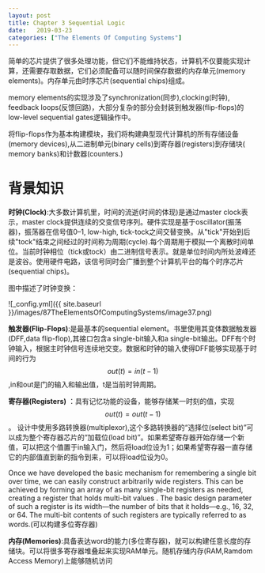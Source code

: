 ```yaml
---
layout: post
title: Chapter 3 Sequential Logic
date:   2019-03-23
categories: ["The Elements Of Computing Systems"]
---
```

简单的芯片提供了很多处理功能，但它们不能维持状态，计算机不仅要能实现计算，还需要存取数据，它们必须配备可以随时间保存数据的内存单元(memory elements)。内存单元由时序芯片(sequential chips)组成。

memory elements的实现涉及了synchronization(同步),clocking(时钟), feedback loops(反馈回路)，大部分复杂的部分会封装到触发器(flip-flops)的low-level sequential gates逻辑操作中。  

将flip-flops作为基本构建模块，我们将构建典型现代计算机的所有存储设备(memory devices),从二进制单元(binary cells)到寄存器(registers)到存储块( memory banks)和计数器(counters.)

# 背景知识  

**时钟(Clock)**:大多数计算机里，时间的流逝(时间的体现)是通过master clock表示，master clock提供连续的交变信号序列。硬件实现是基于oscillator(振荡器)，振荡器在信号值0–1, low-high, tick-tock之间交替变换。从"tick"开始到后续"tock"结束之间经过的时间称为周期(cycle).每个周期用于模拟一个离散时间单位。当前时钟相位（tick或tock）由二进制信号表示。就是单位时间内所处波峰还是波谷。使用硬件电路，该信号同时会广播到整个计算机平台的每个时序芯片(sequential chips)。

图中描述了时钟变换：

![_config.yml]({{ site.baseurl }}/images/87TheElementsOfComputingSystems/image37.png)  

**触发器(Flip-Flops)**:是最基本的sequential element。书里使用其变体数据触发器(DFF,data flip-flop),其接口包含a single-bit输入和a single-bit输出。DFF有个时钟输入，根据主时钟信号连续地交变。数据和时钟的输入使得DFF能够实现基于时间的行为$$out(t)=in(t-1)$$,in和out是门的输入和输出值，t是当前时钟周期。

**寄存器(Registers)** ：具有记忆功能的设备，能够存储某一时刻的值，实现$$out(t)=out(t-1)$$。
设计中使用多路转换器(multiplexor),这个多路转换器的“选择位(select bit)”可以成为整个寄存器芯片的“加载位(load bit)”。如果希望寄存器开始存储一个新值，可以把这个值置于in输入门，然后将load位设为1；如果希望寄存器一直存储它的内部值直到新的指令到来，可以将load位设为0。 

Once we have developed the basic mechanism for remembering a single bit over time, we can easily construct arbitrarily wide registers. This can be achieved by forming an array of as many single-bit registers as needed, creating a register that holds multi-bit values . The basic design parameter of such a register is its width—the number of bits that it holds—e.g., 16, 32, or 64. The multi-bit contents of such registers are typically referred to as words.(可以构建多位寄存器)

**内存(Memories)**:具备表达word的能力(多位寄存器)，就可以构建任意长度的存储块。可以将很多寄存器堆叠起来实现RAM单元。随机存储内存(RAM,Ramdom Access Memory)上能够随机访问
